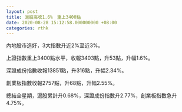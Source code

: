 ```yaml
---
layout: post
title: 滬股高收1.6%　重上3400點
date: 2020-08-28 15:12:58.000000000 +08:00
categories: rthk
---
```


內地股市造好，3大指數升近2%至近3%。

上證指數重上3400點水平，收報3403點，升53點，升幅1.6%。

深證成份指數收報13851點，升316點，升幅2.34%。

創業板指數收報2757點，升68點，升幅2.55%。

總結全星期，滬股累計升0.68%，深證成份指數升2.77%，創業板指數急升4.75%。
